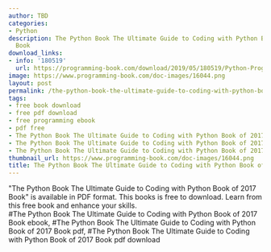 ```yaml
---
author: TBD
categories:
- Python
description: The Python Book The Ultimate Guide to Coding with Python Book of 2017
  Book
download_links:
- info: '180519'
  url: https://programming-book.com/download/2019/05/180519/Python-Programming123uo00es0526.pdf
image: https://www.programming-book.com/doc-images/16044.png
layout: post
permalink: /the-python-book-the-ultimate-guide-to-coding-with-python-book-of-2017-book.html
tags:
- free book download
- free pdf download
- free programming ebook
- pdf free
- The Python Book The Ultimate Guide to Coding with Python Book of 2017 Book ebook
- The Python Book The Ultimate Guide to Coding with Python Book of 2017 Book pdf
- The Python Book The Ultimate Guide to Coding with Python Book of 2017 Book pdf download
thumbnail_url: https://www.programming-book.com/doc-images/16044.png
title: The Python Book The Ultimate Guide to Coding with Python Book of 2017 Book
---
```


 
<div class="item-desc text-justify">
  "The Python Book The Ultimate Guide to Coding with Python Book of 2017 Book" is available in PDF format. This books is free to download. Learn from this free book and enhance your skills.
  <br>
  #The Python Book The Ultimate Guide to Coding with Python Book of 2017 Book ebook, #The Python Book The Ultimate Guide to Coding with Python Book of 2017 Book pdf, #The Python Book The Ultimate Guide to Coding with Python Book of 2017 Book pdf download
</div>